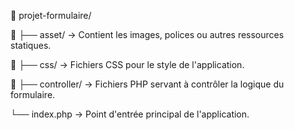 📁 projet-formulaire/

📁 ├── asset/         → Contient les images, polices ou autres ressources statiques.

📁 ├── css/           → Fichiers CSS pour le style de l'application.

📁 ├── controller/    → Fichiers PHP servant à contrôler la logique du formulaire.

└── index.php      → Point d'entrée principal de l'application.



